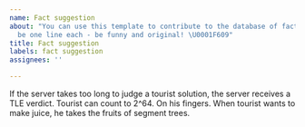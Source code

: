 ```yaml
---
name: Fact suggestion
about: "You can use this template to contribute to the database of facts! Facts should
  be one line each - be funny and original! \U0001F609"
title: Fact suggestion
labels: fact suggestion
assignees: ''

---
```


If the server takes too long to judge a tourist solution, the server receives a TLE verdict.
Tourist can count to 2^64. On his fingers.
When tourist wants to make juice, he takes the fruits of segment trees.
